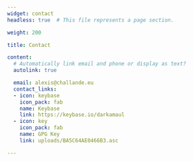 ```yaml
---
widget: contact
headless: true  # This file represents a page section.

weight: 200

title: Contact

content:
  # Automatically link email and phone or display as text?
  autolink: true

  email: alexis@challande.eu
  contact_links:
  - icon: keybase
    icon_pack: fab
    name: Keybase
    link: https://keybase.io/darkamaul
  - icon: key
    icon_pack: fab
    name: GPG Key
    link: uploads/BA5C64AE0466B3.asc

---
```

